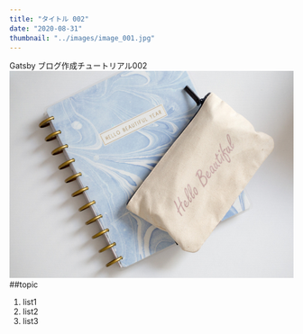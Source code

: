 ```yaml
---
title: "タイトル 002"
date: "2020-08-31"
thumbnail: "../images/image_001.jpg"
---
```


Gatsby ブログ作成チュートリアル002
![Sample](../images/image_001.jpg)
##topic

1. list1
2. list2
3. list3
